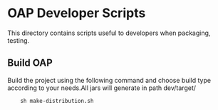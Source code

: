 # OAP Developer Scripts
This directory contains scripts useful to developers when packaging, testing.

## Build OAP

Build the project using the following command and choose build type according to your needs.All jars will generate in path dev/target/
```
    sh make-distribution.sh
```